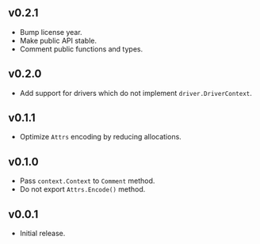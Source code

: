## v0.2.1

- Bump license year.
- Make public API stable.
- Comment public functions and types.

## v0.2.0

- Add support for drivers which do not implement `driver.DriverContext`.

## v0.1.1

- Optimize `Attrs` encoding by reducing allocations.

## v0.1.0

- Pass `context.Context` to `Comment` method.
- Do not export `Attrs.Encode()` method.

## v0.0.1

- Initial release.